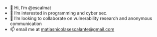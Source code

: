 - 👋 Hi, I’m @escalmat
- 👀 I’m interested in programming and cyber sec.
- 💞️ I’m looking to collaborate on vulnerability research and anonymous communication
- 📫 email me at matiasnicolasescalante@gmail.com

<!---
escalmat/escalmat is a ✨ special ✨ repository because its `README.md` (this file) appears on your GitHub profile.
You can click the Preview link to take a look at your changes.
--->
